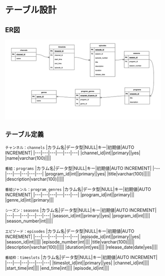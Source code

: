 # テーブル設計
## ER図
![alt text](ER.png)
## テーブル定義
`チャンネル：channels`
|カラム名|データ型|NULL|キー|初期値|AUTO INCREMENT|
|---|---|---|---|---|---|
|channel_id|int||primary||yes|
|name|varchar(100)||||

`番組：programs`
|カラム名|データ型|NULL|キー|初期値|AUTO INCREMENT|
|---|---|---|---|---|---|
|program_id|int||primary||yes|
|title|varchar(100)|||||
|description|varchar(100)|||||

`番組ジャンル：program_genres`
|カラム名|データ型|NULL|キー|初期値|AUTO INCREMENT|
|---|---|---|---|---|---|
|program_id|int||primary|||
|genre_id|int||primary|||

`シーズン：seasons`
|カラム名|データ型|NULL|キー|初期値|AUTO INCREMENT|
|---|---|---|---|---|---|
|season_id|int||primary||yes|
|program_id|int|||||
|season_number|int|||||

`エピソード：episodes`
|カラム名|データ型|NULL|キー|初期値|AUTO INCREMENT|
|---|---|---|---|---|---|
|episode_id|int||primary||yes|
|season_id|int|||||
|episode_number|int||||
|title|varchar(100)|||||
|description|varchar(100)|||||
|duration|int|yes||||
|release_date|date|yes||||

`番組枠：timeslots`
|カラム名|データ型|NULL|キー|初期値|AUTO INCREMENT|
|---|---|---|---|---|---|
|timeslot_id|int||primary||yes|
|channel_id|int||||
|start_time|int||||
|end_time|int||||
|episode_id|int||||